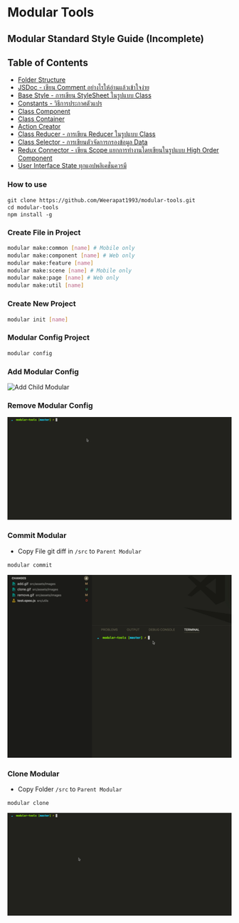 # Modular Tools

## Modular Standard Style Guide (Incomplete)

## Table of Contents
* [Folder Structure](./docs/folder-structure.md)
* [JSDoc - เขียน Comment อย่างไรให้อ่านแล้วเข้าใจง่าย](./docs/jsdoc.md)
* [Base Style - การเขียน StyleSheet ในรูปแบบ Class](./docs/base-style.md)
* [Constants - วิธีการประกาศตัวแปร](./docs/constants.md)
* [Class Component](./docs/component.md)
* [Class Container](./docs/container.md)
* [Action Creator](./docs/actions.md)
* [Class Reducer - การเขียน Reducer ในรูปแบบ Class](./docs/reducer.md)
* [Class Selector - การเขียนตัวจัดการกรองข้อมูล Data](./docs/selector.md)
* [Redux Connector - เขียน Scope แยกการทำงานโดยเขียนในรูปแบบ High Order Component](./docs/redux.md)
* [User Interface State ทุกแอปพลิเคชั่นควรมี](./docs/error-handling.md)

### How to use
```
git clone https://github.com/Weerapat1993/modular-tools.git
cd modular-tools
npm install -g
```

### Create File in Project
```sh
modular make:common [name] # Mobile only
modular make:component [name] # Web only
modular make:feature [name]
modular make:scene [name] # Mobile only
modular make:page [name] # Web only
modular make:util [name]
```

### Create New Project
```sh
modular init [name]
```

### Modular Config Project
```sh
modular config
```

### Add Modular Config
![Add Child Modular](./app/assets/images/add.gif)

### Remove Modular Config
![Add Child Modular](./app/assets/images/remove.gif)

### Commit Modular
- Copy File git diff in `/src` to `Parent Modular`

```sh
modular commit
```

![Copy File Child Modular](./app/assets/images/commit.gif)

### Clone Modular
- Copy Folder `/src` to `Parent Modular`

```sh
modular clone
```

![Copy Folder Child Modular](./app/assets/images/clone.gif)
